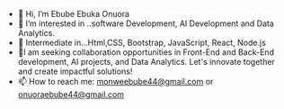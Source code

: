 - 👋 Hi, I’m Ebube Ebuka Onuora
- 👀 I’m interested in ..software Development, AI Development and Data Analytics.
- 🌱 Intermediate in...Html,CSS, Bootstrap, JavaScript, React, Node.js
- 💞️I am seeking collaboration opportunities in Front-End and Back-End development, AI projects, and Data Analytics. Let's innovate together and create impactful solutions!
- 📫 How to reach me: monweebube44@gmail.com or onuoraebube44@gmail.com
